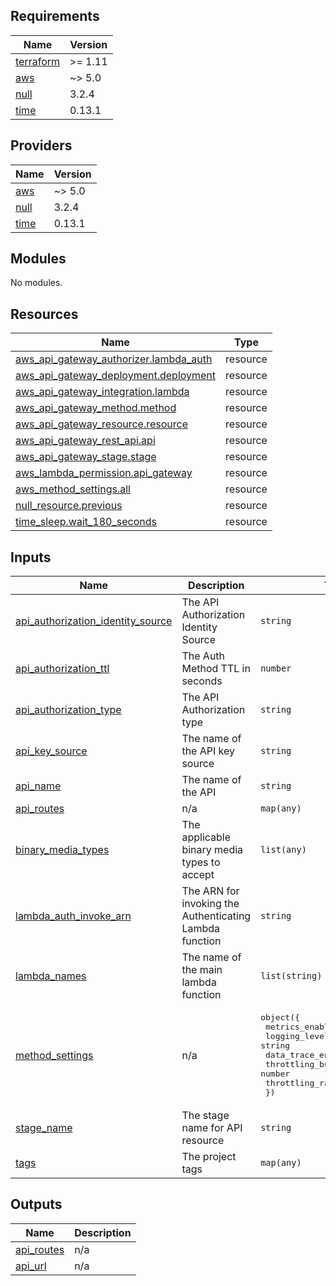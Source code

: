 <!-- BEGIN_TF_DOCS -->
## Requirements

| Name | Version |
|------|---------|
| <a name="requirement_terraform"></a> [terraform](#requirement\_terraform) | >= 1.11 |
| <a name="requirement_aws"></a> [aws](#requirement\_aws) | ~> 5.0 |
| <a name="requirement_null"></a> [null](#requirement\_null) | 3.2.4 |
| <a name="requirement_time"></a> [time](#requirement\_time) | 0.13.1 |

## Providers

| Name | Version |
|------|---------|
| <a name="provider_aws"></a> [aws](#provider\_aws) | ~> 5.0 |
| <a name="provider_null"></a> [null](#provider\_null) | 3.2.4 |
| <a name="provider_time"></a> [time](#provider\_time) | 0.13.1 |

## Modules

No modules.

## Resources

| Name | Type |
|------|------|
| [aws_api_gateway_authorizer.lambda_auth](https://registry.terraform.io/providers/hashicorp/aws/latest/docs/resources/api_gateway_authorizer) | resource |
| [aws_api_gateway_deployment.deployment](https://registry.terraform.io/providers/hashicorp/aws/latest/docs/resources/api_gateway_deployment) | resource |
| [aws_api_gateway_integration.lambda](https://registry.terraform.io/providers/hashicorp/aws/latest/docs/resources/api_gateway_integration) | resource |
| [aws_api_gateway_method.method](https://registry.terraform.io/providers/hashicorp/aws/latest/docs/resources/api_gateway_method) | resource |
| [aws_api_gateway_resource.resource](https://registry.terraform.io/providers/hashicorp/aws/latest/docs/resources/api_gateway_resource) | resource |
| [aws_api_gateway_rest_api.api](https://registry.terraform.io/providers/hashicorp/aws/latest/docs/resources/api_gateway_rest_api) | resource |
| [aws_api_gateway_stage.stage](https://registry.terraform.io/providers/hashicorp/aws/latest/docs/resources/api_gateway_stage) | resource |
| [aws_lambda_permission.api_gateway](https://registry.terraform.io/providers/hashicorp/aws/latest/docs/resources/lambda_permission) | resource |
| [aws_method_settings.all](https://registry.terraform.io/providers/hashicorp/aws/latest/docs/resources/method_settings) | resource |
| [null_resource.previous](https://registry.terraform.io/providers/hashicorp/null/3.2.4/docs/resources/resource) | resource |
| [time_sleep.wait_180_seconds](https://registry.terraform.io/providers/hashicorp/time/0.13.1/docs/resources/sleep) | resource |

## Inputs

| Name | Description | Type | Default | Required |
|------|-------------|------|---------|:--------:|
| <a name="input_api_authorization_identity_source"></a> [api\_authorization\_identity\_source](#input\_api\_authorization\_identity\_source) | The API Authorization Identity Source | `string` | `"method.request.header.Authorization"` | no |
| <a name="input_api_authorization_ttl"></a> [api\_authorization\_ttl](#input\_api\_authorization\_ttl) | The Auth Method TTL in seconds | `number` | `300` | no |
| <a name="input_api_authorization_type"></a> [api\_authorization\_type](#input\_api\_authorization\_type) | The API Authorization type | `string` | `"TOKEN"` | no |
| <a name="input_api_key_source"></a> [api\_key\_source](#input\_api\_key\_source) | The name of the API key source | `string` | `"AUTHORIZER"` | no |
| <a name="input_api_name"></a> [api\_name](#input\_api\_name) | The name of the API | `string` | n/a | yes |
| <a name="input_api_routes"></a> [api\_routes](#input\_api\_routes) | n/a | `map(any)` | n/a | yes |
| <a name="input_binary_media_types"></a> [binary\_media\_types](#input\_binary\_media\_types) | The applicable binary media types to accept | `list(any)` | n/a | yes |
| <a name="input_lambda_auth_invoke_arn"></a> [lambda\_auth\_invoke\_arn](#input\_lambda\_auth\_invoke\_arn) | The ARN for invoking the Authenticating Lambda function | `string` | n/a | yes |
| <a name="input_lambda_names"></a> [lambda\_names](#input\_lambda\_names) | The name of the main lambda function | `list(string)` | `[]` | no |
| <a name="input_method_settings"></a> [method\_settings](#input\_method\_settings) | n/a | <pre>object({<br/>    metrics_enabled        = bool<br/>    logging_level          = string<br/>    data_trace_enabled     = bool<br/>    throttling_burst_limit = number<br/>    throttling_rate_limit  = number<br/>  })</pre> | <pre>{<br/>  "data_trace_enabled": false,<br/>  "logging_level": "INFO",<br/>  "metrics_enabled": true,<br/>  "throttling_burst_limit": 100,<br/>  "throttling_rate_limit": 200<br/>}</pre> | no |
| <a name="input_stage_name"></a> [stage\_name](#input\_stage\_name) | The stage name for API resource | `string` | n/a | yes |
| <a name="input_tags"></a> [tags](#input\_tags) | The project tags | `map(any)` | n/a | yes |

## Outputs

| Name | Description |
|------|-------------|
| <a name="output_api_routes"></a> [api\_routes](#output\_api\_routes) | n/a |
| <a name="output_api_url"></a> [api\_url](#output\_api\_url) | n/a |
<!-- END_TF_DOCS -->